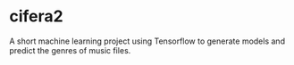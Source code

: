 # cifera2
A short machine learning project using Tensorflow to generate models and predict the genres of music files.
